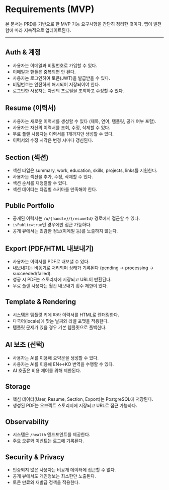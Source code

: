 # Requirements (MVP)

본 문서는 PRD를 기반으로 한 MVP 기능 요구사항을 간단히 정리한 것이다.
앱이 발전함에 따라 지속적으로 업데이트된다.

---

## Auth & 계정

- 사용자는 이메일과 비밀번호로 가입할 수 있다.
- 이메일과 핸들은 중복되면 안 된다.
- 사용자는 로그인하여 토큰(JWT)을 발급받을 수 있다.
- 비밀번호는 안전하게 해시되어 저장되어야 한다.
- 로그인한 사용자는 자신의 프로필을 조회하고 수정할 수 있다.

## Resume (이력서)

- 사용자는 새로운 이력서를 생성할 수 있다 (제목, 언어, 템플릿, 공개 여부 포함).
- 사용자는 자신의 이력서를 조회, 수정, 삭제할 수 있다.
- 무료 플랜 사용자는 이력서를 1개까지만 생성할 수 있다.
- 이력서의 수정 시각은 변경 시마다 갱신된다.

## Section (섹션)

- 섹션 타입은 summary, work, education, skills, projects, links를 지원한다.
- 사용자는 섹션을 추가, 수정, 삭제할 수 있다.
- 섹션 순서를 재정렬할 수 있다.
- 섹션 데이터는 타입별 스키마를 만족해야 한다.

## Public Portfolio

- 공개된 이력서는 `/u/{handle}/{resumeId}` 경로에서 접근할 수 있다.
- `isPublic=true`인 경우에만 접근 가능하다.
- 공개 뷰에서는 민감한 정보(이메일 등)를 노출하지 않는다.

## Export (PDF/HTML 내보내기)

- 사용자는 이력서를 PDF로 내보낼 수 있다.
- 내보내기는 비동기로 처리되며 상태가 기록된다 (pending → processing → succeeded/failed).
- 성공 시 PDF는 스토리지에 저장되고 URL이 반환된다.
- 무료 플랜 사용자는 월간 내보내기 횟수 제한이 있다.

## Template & Rendering

- 시스템은 템플릿 키에 따라 이력서를 HTML로 렌더링한다.
- 다국어(locale)에 맞는 날짜와 라벨 포맷을 적용한다.
- 템플릿 문제가 있을 경우 기본 템플릿으로 폴백한다.

## AI 보조 (선택)

- 사용자는 AI를 이용해 요약문을 생성할 수 있다.
- 사용자는 AI를 이용해 EN↔KO 번역을 수행할 수 있다.
- AI 호출은 비용 제어를 위해 제한된다.

## Storage

- 핵심 데이터(User, Resume, Section, Export)는 PostgreSQL에 저장된다.
- 생성된 PDF는 오브젝트 스토리지에 저장되고 URL로 접근 가능하다.

## Observability

- 시스템은 `/health` 엔드포인트를 제공한다.
- 주요 오류와 이벤트는 로그에 기록된다.

## Security & Privacy

- 인증되지 않은 사용자는 비공개 데이터에 접근할 수 없다.
- 공개 뷰에서도 개인정보는 최소한만 노출된다.
- 토큰 만료와 재발급 정책을 적용한다.
